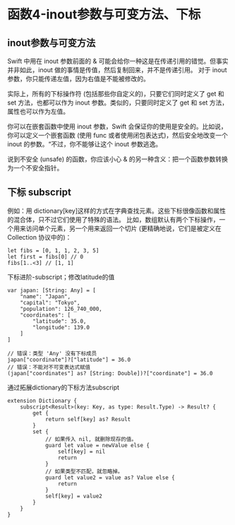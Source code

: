 # 函数4-inout参数与可变方法、下标

## inout参数与可变方法
Swift 中用在 inout 参数前面的 & 可能会给你一种这是在传递引用的错觉。但事实并非如此，inout 做的事情是传值，然后复制回来，并不是传递引用。
对于 inout 参数，你只能传递左值，因为右值是不能被修改的。

实际上，所有的下标操作符 (包括那些你自定义的)，只要它们同时定义了 get 和 set 方法，也都可以作为 inout 参数。类似的，只要同时定义了 get 和 set 方法，属性也可以作为左值。

你可以在嵌套函数中使用 inout 参数，Swift 会保证你的使用是安全的。比如说，你可以定义一个嵌套函数 (使用 func 或者使用闭包表达式)，然后安全地改变一个 inout 的参数。“不过，你不能够让这个 inout 参数逃逸。

说到不安全 (unsafe) 的函数，你应该小心 & 的另一种含义：把一个函数参数转换为一个不安全指针。


## 下标 subscript

例如：用 dictionary[key]这样的方式在字典查找元素。这些下标很像函数和属性的混合体，只不过它们使用了特殊的语法。
比如，数组默认有两个下标操作，一个用来访问单个元素，另一个用来返回一个切片 (更精确地说，它们是被定义在 Collection 协议中的)：
```
let fibs = [0, 1, 1, 2, 3, 5]
let first = fibs[0] // 0
fibs[1..<3] // [1, 1]
```

下标进阶-subscript；修改latitude的值
```
var japan: [String: Any] = [
	"name": "Japan",
	"capital": "Tokyo",
	"population": 126_740_000,
	"coordinates": [
		"latitude": 35.0,
		"longitude": 139.0
	]
]

// 错误：类型 'Any' 没有下标成员
japan["coordinate"]?["latitude"] = 36.0
// 错误：不能对不可变表达式赋值
(japan["coordinates"] as? [String: Double])?["coordinate"] = 36.0

```


通过拓展dictionary的下标方法subscript 
```
extension Dictionary {
    subscript<Result>(key: Key, as type: Result.Type) -> Result? {
        get {
            return self[key] as? Result
        }
        set {
            // 如果传入 nil, 就删除现存的值。
            guard let value = newValue else {
                self[key] = nil
                return
            }
            // 如果类型不匹配，就忽略掉。
            guard let value2 = value as? Value else {
                return
            }
            self[key] = value2
        }
    }
}

```



